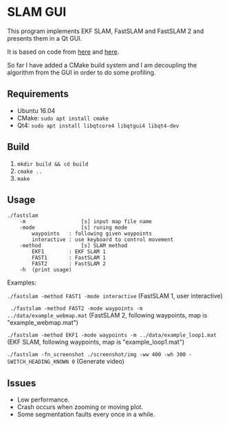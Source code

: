 # SLAM GUI

This program implements EKF SLAM, FastSLAM and FastSLAM 2 and presents them in a Qt GUI.

It is based on code from [here](https://github.com/bushuhui/fastslam) and [here](https://github.com/yglee/FastSLAM).

So far I have added a CMake build system and I am decoupling the algorithm from the GUI in order to do some profiling.

## Requirements
* Ubuntu 16.04
* CMake: `sudo apt install cmake`
* Qt4: `sudo apt install libqtcore4 libqtgui4 libqt4-dev`

## Build
1. `mkdir build && cd build`
2. `cmake ..`
3. `make`

## Usage
```
./fastslam
    -m                  [s] input map file name
    -mode               [s] runing mode
        waypoints   : following given waypoints
        interactive : use keyboard to control movement
    -method             [s] SLAM method
        EKF1        : EKF SLAM 1
        FAST1       : FastSLAM 1
        FAST2       : FastSLAM 2
    -h  (print usage)
```


Examples:

`./fastslam -method FAST1 -mode interactive` (FastSLAM 1, user interactive)

` ./fastslam -method FAST2 -mode waypoints -m ../data/example_webmap.mat` (FastSLAM 2, following waypoints, map is "example_webmap.mat")

`./fastslam -method EKF1 -mode waypoints -m ../data/example_loop1.mat` (EKF SLAM, following waypoints, map is "example_loop1.mat")

`./fastslam -fn_screenshot ./screenshot/img -ww 400 -wh 300 -SWITCH_HEADING_KNOWN 0` (Generate video)

## Issues
* Low performance.
* Crash occurs when zooming or moving plot.
* Some segmentation faults every once in a while.
